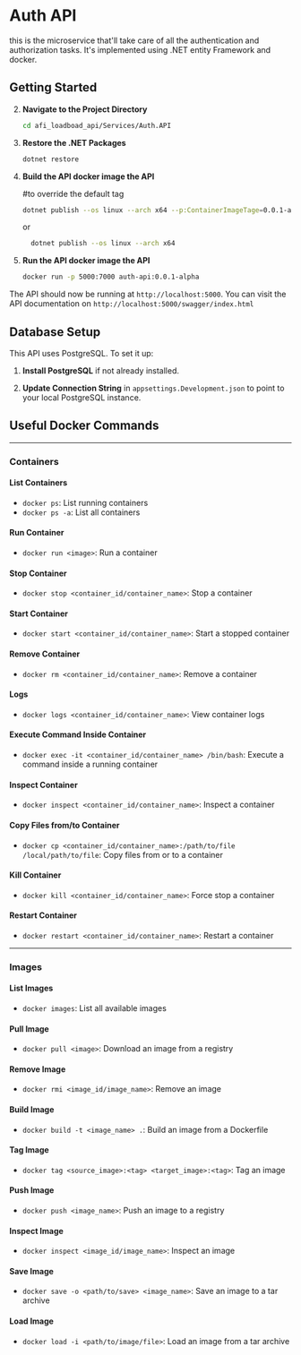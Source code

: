 # Auth API
this is the microservice that'll take care of all the authentication and authorization tasks.
It's implemented using .NET entity Framework and docker.

## Getting Started

2. **Navigate to the Project Directory**
    ```bash
    cd afi_loadboad_api/Services/Auth.API
    ```

3. **Restore the .NET Packages**
    ```bash
    dotnet restore
    ```

4. **Build the API docker image the API**
    
     #to override the default tag

    ```bash 
    dotnet publish --os linux --arch x64 --p:ContainerImageTage=0.0.1-alpha
    ```
    or 
       
    ```bash
      dotnet publish --os linux --arch x64
    ```
5. **Run the API docker image the API**
    ```bash
    docker run -p 5000:7000 auth-api:0.0.1-alpha
    ```

The API should now be running at `http://localhost:5000`.
You can visit the API documentation on `http://localhost:5000/swagger/index.html`

## Database Setup

This API uses PostgreSQL. To set it up:

1. **Install PostgreSQL** if not already installed.
   
3. **Update Connection String** in `appsettings.Development.json` to point to your local PostgreSQL instance.

## Useful Docker Commands

---

### Containers

#### List Containers
- `docker ps`: List running containers
- `docker ps -a`: List all containers

#### Run Container
- `docker run <image>`: Run a container

#### Stop Container
- `docker stop <container_id/container_name>`: Stop a container

#### Start Container
- `docker start <container_id/container_name>`: Start a stopped container

#### Remove Container
- `docker rm <container_id/container_name>`: Remove a container

#### Logs
- `docker logs <container_id/container_name>`: View container logs

#### Execute Command Inside Container
- `docker exec -it <container_id/container_name> /bin/bash`: Execute a command inside a running container

#### Inspect Container
- `docker inspect <container_id/container_name>`: Inspect a container

#### Copy Files from/to Container
- `docker cp <container_id/container_name>:/path/to/file /local/path/to/file`: Copy files from or to a container

#### Kill Container
- `docker kill <container_id/container_name>`: Force stop a container

#### Restart Container
- `docker restart <container_id/container_name>`: Restart a container

---

### Images

#### List Images
- `docker images`: List all available images

#### Pull Image
- `docker pull <image>`: Download an image from a registry

#### Remove Image
- `docker rmi <image_id/image_name>`: Remove an image

#### Build Image
- `docker build -t <image_name> .`: Build an image from a Dockerfile

#### Tag Image
- `docker tag <source_image>:<tag> <target_image>:<tag>`: Tag an image

#### Push Image
- `docker push <image_name>`: Push an image to a registry

#### Inspect Image
- `docker inspect <image_id/image_name>`: Inspect an image

#### Save Image
- `docker save -o <path/to/save> <image_name>`: Save an image to a tar archive

#### Load Image
- `docker load -i <path/to/image/file>`: Load an image from a tar archive


